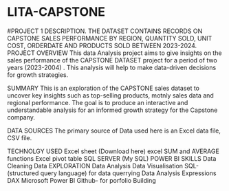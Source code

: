 # LITA-CAPSTONE
#PROJECT 1
DESCRIPTION.
THE DATASET CONTAINS RECORDS ON CAPSTONE SALES PERFORMANCE BY REGION, QUANTITY SOLD, UNIT COST, ORDERDATE AND PRODUCTS SOLD BETWEEN 2023-2024.
PROJECT OVERVIEW
This data Analysis project aims to give insights on the sales performance of the CAPSTONE DATASET project for a period of two years (2023-2004) . This analysis will help to make data-driven decisions for growth strategies.

SUMMARY
This is an exploration of the CAPSTONE sales dataset to uncover key insights such as top-selling products, motnly sales data and regional performance. The goal is to produce an interactive and understandable analysis for an informed growth strategy for the Capstone company.

DATA SOURCES
The primary source of Data used here is an Excel data file, CSV file.

TECHNOLGY USED
Excel sheet (Download here)
excel SUM and AVERAGE functions
Excel pivot table
SQL SERVER (My SQL)
POWER BI
SKILLS
Data Cleaning
Data EXPLORATION
Data Analysis
Data Visualisation
SQL- (structured query language) for data querrying
Data Analysis Expressions DAX
Microsoft Power BI
Github- for porfolio Building
